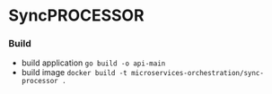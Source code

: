# SyncPROCESSOR 

### Build 
- build application `go build -o api-main`
- build image `docker build -t microservices-orchestration/sync-processor .`